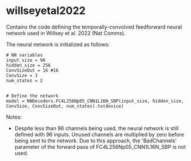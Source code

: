 # willseyetal2022
Contains the code defining the temporally-convolved feedforward neural network used in Willsey et al. 2022 (Nat Comms).

The neural network is initialized as follows:

```
# NN variables
input_size = 96
hidden_size = 256
ConvSizeOut = 16 #16
ConvSize = 3
num_states = 2


# Define the network
model = NNDecoders.FC4L256Np05_CNN1L16N_SBP(input_size, hidden_size, ConvSize, ConvSizeOut, num_states).to(device)
```

Notes:
- Despite less than 96 channels being used, the neural network is still defined with 96 inputs. Unused channels are multiplied by zero before being sent to the network. Due to this approach, the 'BadChannels' parameter of the forward pass of FC4L256Np05_CNN1L16N_SBP is not used.
